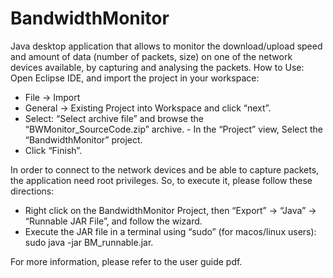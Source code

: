 # BandwidthMonitor
 Java desktop application that allows to monitor the download/upload speed and amount of data (number of packets, size) on one of the network devices available, by capturing and analysing the packets.
How to Use:
Open Eclipse IDE, and import the project in your workspace:
- File -> Import
- General -> Existing Project into Workspace and click “next”.
- Select: “Select archive file” and browse the “BWMonitor_SourceCode.zip” archive. - In the “Project” view, Select the “BandwidthMonitor” project.
- Click “Finish”.


In order to connect to the network devices and be able to capture packets, the application need root privileges. So, to execute it, please follow these directions:
- Right click on the BandwidthMonitor Project, then “Export” -> “Java” -> “Runnable JAR File”, and follow the wizard.
- Execute the JAR file in a terminal using “sudo” (for macos/linux users):
sudo java -jar BM_runnable.jar.

For more information, please refer to the user guide pdf. 
